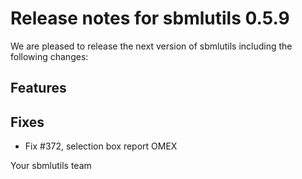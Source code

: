 # Release notes for sbmlutils 0.5.9

We are pleased to release the next version of sbmlutils including the 
following changes:

## Features

## Fixes
- Fix #372, selection box report OMEX 

Your sbmlutils team
